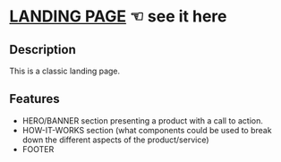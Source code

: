 # [LANDING PAGE](https://guavalines.github.io/Landing_Page/) ☜ see it here

## Description
This is a classic landing page.

## Features
- HERO/BANNER section presenting a product with a call to action.
- HOW-IT-WORKS section (what components could be used to break down the different aspects of the product/service)
- FOOTER
